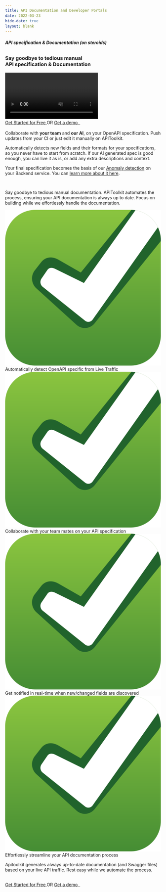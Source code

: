 ```yaml
---
title: API Documentation and Developer Portals 
date: 2022-03-23
hide-date: true
layout: blank 
---
```


<section class="mt-28 text-center">
  
<div  class="home-feature-image-div text-center w-full max-w-full aspect-auto" >
<div>
<div class="text-left">

###### <span class="bg-amber-300 px-2 rounded-md"><strong class="drop-shadow-md">API specification & Documentation (on steroids)</strong></span>
<h3 class="mt-2"> Say goodbye to tedious manual <br/>API specification & Documentation </h3>
</div>

<video class="w-full max-w-4xl" loop autoplay muted playsinline>
    <source src='/assets/video/APIToolkitDocumentation.mp4' type='video/mp4'>
    Your browser does not support the video tag.
</video>

<div class="space-y-2 text-sm sm:pt-1" id="waitlist-form-1">
    <a href="https://app.apitoolkit.io" class="drop-shadow hover:drop-shadow-lg transition-all rounded-md hover:bg-yellow-300 bg-amber-300 text-black border border-amber-400 font-semibold inline-block px-4 py-2 mt-2 sm:mt-0 hs-init hs-inview">
    Get Started for Free
    </a>
    <span class="inline-block px-5"> OR </span>
    <a href="https://calendly.com/tonyalaribe/30min" target="_blank" class="drop-shadow rounded-md border border-gray-200 bg-gray-100 hover:bg-gray-200 text-xs text-gray-900 inline-block px-4 py-2 sm:ml-1 mt-2 sm:mt-0 hs-init hs-inview">
    Get a demo &nbsp;
    </a>
</div>
</div>
</div>
<section class="md:max-w-5xl inline-block text-left">
    <div class="md:max-w-5xl text-left px-2  py-20 text-base sm:text-lg ">


<br/>

<div class="prose text-lg">
Collaborate with <strong>your team</strong> and <strong>our AI</strong>, on your OpenAPI specification. Push updates from your CI or just edit it manually on APIToolkit. 
<br/>

Automatically detects new fields and their formats for your specifications, so you never have to start from scratch. If our AI generated spec is good enough, you can live it as is, or add any extra descriptions and context. 
<br/>

Your final specification becomes the basis of our [Anomaly detection](/api-documentation-and-developer-portals) on your Backend service. You can [learn more about it here](https://apitoolkit.io/api-documentation-and-developer-portals).

<br/>

Say goodbye to tedious manual documentation. APIToolkit automates the process, ensuring your API documentation is always up to date. Focus on building while we effortlessly handle the documentation.

<div class="flex">
    <div class="not-prose space-y-2">
        <div><img src="/assets/img/svgs/accept.svg" class="w-6 inline-block"> Automatically detect OpenAPI specific from Live Traffic</div>
        <div><img src="/assets/img/svgs/accept.svg" class="w-6 inline-block"> Collaborate with your team mates on your API specification</div>
        <div><img src="/assets/img/svgs/accept.svg" class="w-6 inline-block"> Get notified in real-time when new/changed fields are discovered</div>
        <div><img src="/assets/img/svgs/accept.svg" class="w-6 inline-block"> Effortlessly streamline your API documentation process</div>
    </div>
</div>

Apitoolkit generates always up-to-date documentation (and Swagger files) based on your live API traffic. Rest easy while we automate the process.
<br/><br/>
</div>

<div class="space-y-2 text-sm sm:pt-1" id="waitlist-form-1">
    <a href="https://app.apitoolkit.io" class="drop-shadow hover:drop-shadow-lg transition-all rounded-md hover:bg-yellow-300 bg-amber-300 text-black border border-amber-400 font-semibold inline-block px-4 py-2 mt-2 sm:mt-0 hs-init hs-inview">
    Get Started for Free
    </a>
    <span class="inline-block px-5"> OR </span>
    <a href="https://calendly.com/tonyalaribe/30min" target="_blank" class="drop-shadow rounded-md border border-gray-200 bg-gray-100 hover:bg-gray-200 text-xs text-gray-900 inline-block px-4 py-2 sm:ml-1 mt-2 sm:mt-0 hs-init hs-inview">
    Get a demo &nbsp;
    </a>
</div>

</div>
    </section>
</section>
